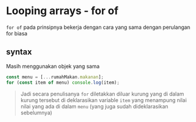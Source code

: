 # Looping arrays - for of

`for of` pada prinsipnya bekerja dengan cara yang sama dengan perulangan for biasa

## syntax

Masih menggunakan objek yang sama

```javascript
const menu = [...rumahMakan.makanan];
for (const item of menu) console.log(item);
```

> Jadi secara penulisanya `for` diletakkan diluar kurung yang di dalam kurung tersebut di deklarasikan variable `item` yang menampung nilai nilai yang ada di dalam `menu` (yang juga sudah dideklarasikan sebelumnya)
